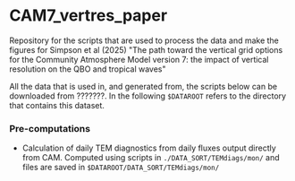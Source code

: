 # CAM7_vertres_paper
Repository for the scripts that are used to process the data and make the figures for Simpson et al (2025) "The path toward the vertical grid options for the Community Atmosphere Model version 7: the impact of vertical resolution on the QBO and tropical waves"

All the data that is used in, and generated from, the scripts below can be downloaded from ???????.  In the following `$DATAROOT` refers to the directory that contains this dataset.

### Pre-computations

* Calculation of daily TEM diagnostics from daily fluxes output directly from CAM.  Computed using scripts in `./DATA_SORT/TEMdiags/mon/` and files are saved in `$DATAROOT/DATA_SORT/TEMdiags/mon/`
